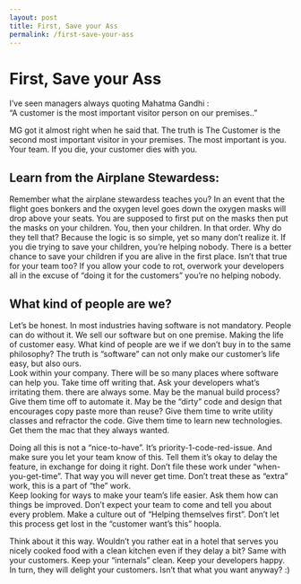 ```yaml
---
layout: post
title: First, Save your Ass
permalink: /first-save-your-ass
---
```


First, Save your Ass
====================

I’ve seen managers always quoting Mahatma Gandhi :  
“A customer is the most important visitor person on our premises..”

MG got it almost right when he said that. The truth is The Customer is
the second most important visitor in your premises. The most important
is you. Your team. If you die, your customer dies with you.

Learn from the Airplane Stewardess:
-----------------------------------

Remember what the airplane stewardess teaches you? In an event that the
flight goes bonkers and the oxygen level goes down the oxygen masks will
drop above your seats. You are supposed to first put on the masks then
put the masks on your children. You, then your children. In that order.
Why do they tell that? Because the logic is so simple, yet so many don’t
realize it. If you die trying to save your children, you’re helping
nobody. There is a better chance to save your children if you are alive
in the first place. Isn’t that true for your team too? If you allow your
code to rot, overwork your developers all in the excuse of “doing it for
the customers” you’re no helping nobody.

What kind of people are we?
---------------------------

Let’s be honest. In most industries having software is not mandatory.
People can do without it. We sell our software but on one premise.
Making the life of customer easy. What kind of people are we if we don’t
buy in to the same philosophy? The truth is “software” can not only make
our customer’s life easy, but also ours.  
Look within your company. There will be so many places where software
can help you. Take time off writing that. Ask your developers what’s
irritating them. there are always some. May be the manual build process?
Give them time off to automate it. May be the “dirty” code and design
that encourages copy paste more than reuse? Give them time to write
utility classes and refractor the code. Give them time to learn new
technologies. Get them the mac that they always wanted.

Doing all this is not a “nice-to-have”. It’s priority-1-code-red-issue.
And make sure you let your team know of this. Tell them it’s okay to
delay the feature, in exchange for doing it right. Don’t file these work
under “when-you-get-time”. That way you will never get time. Don’t treat
these as “extra” work, this is a part of “the” work.  
Keep looking for ways to make your team’s life easier. Ask them how can
things be improved. Don’t expect your team to come and tell you about
every problem. Make a culture out of “Helping themselves first”. Don’t
let this process get lost in the “customer want’s this” hoopla.

Think about it this way. Wouldn’t you rather eat in a hotel that serves
you nicely cooked food with a clean kitchen even if they delay a bit?
Same with your customers. Keep your “internals” clean. Keep your
developers happy. In turn, they will delight your customers. Isn’t that
what you want anyway? :)
